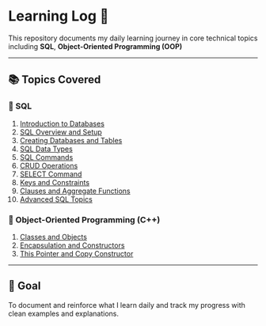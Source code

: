 # Learning Log 📘

This repository documents my daily learning journey in core technical topics including **SQL**, **Object-Oriented Programming (OOP)**

---

## 📚 Topics Covered

### 🔷 SQL
1. [Introduction to Databases](SQL/01-introduction-to-databases.md)
2. [SQL Overview and Setup](SQL/02-sql-overview-and-setup.md)
3. [Creating Databases and Tables](SQL/03-creating-databases-and-tables.md)
4. [SQL Data Types](SQL/04-sql-datatypes.md)
5. [SQL Commands](SQL/05-sql-commands.md)
6. [CRUD Operations](SQL/06-crud-operations.md)
7. [SELECT Command](SQL/07-select-command.md)
8. [Keys and Constraints](SQL/08-keys-and-constraints.md)
9. [Clauses and Aggregate Functions](SQL/09-clauses-and-aggregate-functions.md)
10. [Advanced SQL Topics](SQL/10-advanced-topics.md)

### 🔶 Object-Oriented Programming (C++)
1. [Classes and Objects](OOPS/01-classes-and-objects.md)
2. [Encapsulation and Constructors](OOPS/02-encapsulation-and-constructors.md)
3. [This Pointer and Copy Constructor](OOPS/03-this-pointer-and-copy-constructor.md)


---

## 🎯 Goal

To document and reinforce what I learn daily and track my progress with clean examples and explanations.

